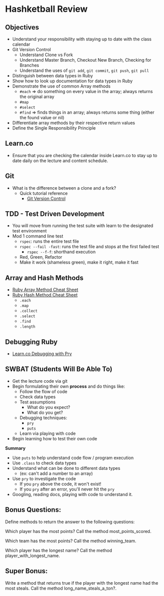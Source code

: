 # Hashketball Review

## Objectives
- Understand your responsibility with staying up to date with the class calendar
- Git Version Control
    - Understand Clone vs Fork
    - Understand Master Branch, Checkout New Branch, Checking for Branches
    - Understand the uses of `git add`, `git commit`, `git push`, `git pull`
- Distinguish between data types in Ruby
- Show how to look up documentation for data types in Ruby
- Demonstrate the use of common Array methods
  - `#each` => do something on every value in the array; always returns the original array
  - `#map`
  - `#select`
  - `#find` => finds things in an array; always returns some thing (either the found value or nil)
- Differentiate array methods by their respective return values
- Define the Single Responsibility Principle

## Learn.co

- Ensure that you are checking the calendar inside Learn.co to stay up to date daily on the lecture and content schedule.

## Git

- What is the difference between a clone and a fork?
  - Quick tutorial reference
    - [Git Version Control](https://www.youtube.com/watch?v=SWYqp7iY_Tc)

## TDD - Test Driven Development

- You will move from running the test suite with learn to the designated test environment
- Mod 1 command line test
  - `rspec`: runs the entire test file
  - `rspec --fail -fast`: runs the test file and stops at the first failed test
    - `rspec --f-f`: shorthand execution
  * Red, Green, Refactor
  * Make it work (shameless green), make it right, make it fast

## Array and Hash Methods

- [Ruby Array Method Cheat Sheet](https://www.shortcutfoo.com/app/dojos/ruby-arrays/cheatsheet)
- [Ruby Hash Method Cheat Sheet](https://www.shortcutfoo.com/app/dojos/ruby-hashes/cheatsheet)
  - `.each`
  - `.map`
  - `.collect`
  - `.select`
  - `.find`
  - `.length`

## Debugging Ruby

- [Learn.co Debugging with Pry](https://learn.co/lessons/debugging-with-pry)

## SWBAT (Students Will Be Able To)

- Get the lecture code via git
- Begin formulating their own **process** and do things like:
  - Follow the flow of code
  - Check data types
  - Test assumptions
    - What do you expect?
    - What do you get?
  - Debugging techniques:
    - `pry`
    - `puts`
  - Learn via playing with code
- Begin learning how to test their own code

**Summary**

- Use `puts` to help understand code flow / program execution
- Use `.class` to check data types
- Understand what can be done to different data types
  - (ex: can't add a number to an array)
- Use `pry` to investigate the code
  - If you `pry` above the code, it won't exist!
  - If you `pry` after an error, you'll never hit the `pry`
- Googling, reading docs, playing with code to understand it.


## Bonus Questions:

Define methods to return the answer to the following questions:

Which player has the most points? Call the method most_points_scored.

Which team has the most points? Call the method winning_team.

Which player has the longest name? Call the method player_with_longest_name.

## Super Bonus:

Write a method that returns true if the player with the longest name had the most steals. Call the method long_name_steals_a_ton?.
